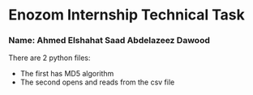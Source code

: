 
# Enozom Internship Technical Task 
### Name: Ahmed Elshahat Saad Abdelazeez Dawood 

There are 2 python files:
* The first has MD5 algorithm 
* The second opens and reads from the csv file
